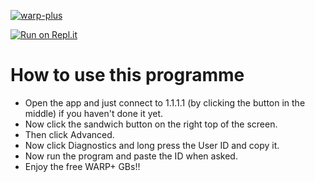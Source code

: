 [![warp-plus](https://github-readme-stats.vercel.app/api/pin/?username=hello2himel&repo=warp-plus-unlo&theme=dark)](https://github.com/nxvvvv/warp-plus)<br/>

[![Run on Repl.it](https://repl.it/badge/github/hello2himrl/warp-plus-unlocker)](https://repl.it/github/hello2himel/warp-plus-unlocker)

# How to use this programme
  - Open the app and just connect to 1.1.1.1 (by clicking the button in the middle) if you haven't done it yet.
  - Now click the sandwich button on the right top of the screen.
  - Then click Advanced.
  - Now click Diagnostics and long press the User ID and copy it.
  - Now run the program and paste the ID when asked.
  - Enjoy the free WARP+ GBs!!
